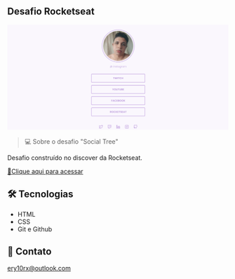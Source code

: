 ## Desafio Rocketseat

![preview](./github/preview.png)

>💻 Sobre o desafio "Social Tree"

Desafio construído no discover da Rocketseat.

[🔗Clique aqui para acessar](https://ery10.github.io/Social-Tree/)

##  🛠 Tecnologias

- HTML
- CSS
- Git e Github

## 💙 Contato

ery10rx@outlook.com